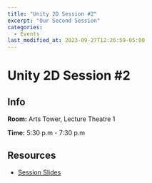 ```yaml
---
title: "Unity 2D Session #2"
excerpt: "Our Second Session"
categories:
  - Events
last_modified_at: 2023-09-27T12:26:59-05:00
---
```


# Unity 2D Session #2

## Info

**Room:** Arts Tower, Lecture Theatre 1

**Time:** 5:30 p.m - 7:30 p.m

 ## Resources

* [Session Slides](https://docs.google.com/presentation/d/196sf8JQzHCRAVncKWL6hhwcqUUvsYq1J-smuEuKNqZQ/edit?usp=sharing)
